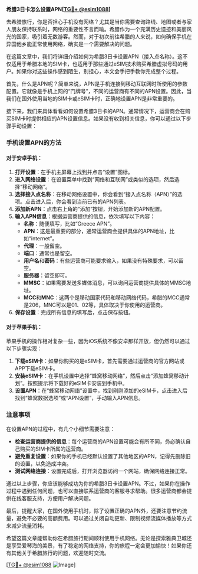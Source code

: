 **希腊3日卡怎么设置APN[[TG💪+ @esim1088](https://t.me/s/esim1088)]**

去希腊旅行，你是否担心手机没有网络？尤其是当你需要查询路线、地图或者与家人朋友保持联系时，网络的重要性不言而喻。希腊作为一个充满历史遗迹和美丽风光的国家，吸引着无数游客。然而，对于初次前往希腊的人来说，如何确保手机在异国他乡能正常使用网络，确实是一个需要解决的问题。

在这篇文章中，我们将详细介绍如何为希腊3日卡设置APN（接入点名称）。这不仅适用于希腊本地的SIM卡，也适用于那些通过eSIM技术购买希腊虚拟号码的用户。如果你对这些操作感到陌生，别担心，本文会手把手教你完成整个过程。

首先，什么是APN呢？简单来说，APN是手机连接到移动互联网时所使用的参数配置。它就像是手机上网的“门牌号”，不同的运营商有不同的APN设置。因此，当我们在国外使用当地的SIM卡或eSIM卡时，正确地设置APN是非常重要的。

接下来，我们来具体看看如何设置希腊3日卡的APN。通常情况下，运营商会在购买SIM卡时提供相应的APN设置信息。如果没有收到相关信息，你可以通过以下步骤手动设置：

### 手机设置APN的方法

#### 对于安卓手机：
1. **打开设置**：在手机主屏幕上找到并点击“设置”图标。
2. **进入网络设置**：在设置菜单中找到“网络和互联网”或类似的选项，然后选择“移动网络”。
3. **选择接入点名称**：在移动网络设置中，你会看到“接入点名称（APN）”的选项。点击进入后，你会看到当前已有的APN列表。
4. **添加新APN**：点击右上角的“添加”按钮，开始添加新的APN配置。
5. **输入APN信息**：根据运营商提供的信息，依次填写以下内容：
   - **名称**：随便填写，比如“Greece APN”。
   - **APN**：这是最重要的部分，通常运营商会提供具体的APN地址，比如“internet”。
   - **代理**：一般留空。
   - **端口**：通常也是留空。
   - **用户名**和**密码**：有些运营商可能要求输入，如果没有特殊要求，可以留空。
   - **服务器**：留空即可。
   - **MMSC**：如果需要发送多媒体消息，可以询问运营商提供具体的MMSC地址。
   - **MCC**和**MNC**：这两个是移动国家代码和移动网络代码，希腊的MCC通常是206，MNC可以是01、02等，具体取决于你使用的运营商。
6. **保存设置**：完成所有信息的填写后，点击保存按钮。

#### 对于苹果手机：
苹果手机的操作相对复杂一些，因为iOS系统不像安卓那样开放，但仍然可以通过以下步骤实现：
1. **下载eSIM卡**：如果你购买的是eSIM卡，首先需要通过运营商的官方网站或APP下载eSIM卡。
2. **安装eSIM卡**：在手机设置中选择“蜂窝移动网络”，然后点击“添加蜂窝移动计划”。按照提示将下载好的eSIM卡安装到手机中。
3. **设置APN**：在“蜂窝移动网络”设置中，找到刚刚添加的eSIM卡，点击进入后找到“蜂窝数据选项”或“APN设置”，手动输入APN信息。

### 注意事项
在设置APN的过程中，有几个小细节需要注意：
- **检查运营商提供的信息**：每个运营商的APN设置可能会有所不同，务必确认自己购买的SIM卡所属的运营商。
- **避免重复设置**：如果你的手机已经默认设置了其他地区的APN，记得先删除旧的设置，以免造成冲突。
- **测试网络连接**：设置完成后，打开浏览器访问一个网站，确保网络连接正常。

通过以上步骤，你应该能够成功为你的希腊3日卡设置APN。不过，如果你在操作过程中遇到任何问题，也可以直接联系运营商的客服寻求帮助。很多运营商都会提供在线客服支持，方便用户解决问题。

最后，提醒大家，在国外使用手机时，除了设置正确的APN外，还要注意节约流量，避免不必要的高额费用。可以通过关闭自动更新、限制视频流媒体播放等方式来减少流量消耗。

希望这篇文章能帮助你在希腊旅行期间顺利使用手机网络。无论是探索雅典卫城还是享受爱琴海的美景，有了稳定的网络支持，你的旅程一定会更加愉快！如果你还有其他关于希腊旅行的问题，欢迎随时交流。

[[TG💪+ @esim1088](https://t.me/s/esim1088) ![Image](https://i.postimg.cc/4NQfJmqS/Snipaste-2025-05-13-00-14-12.png)]
